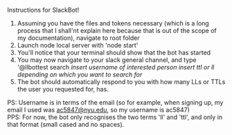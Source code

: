 Instructions for SlackBot!

1. Assuming you have the files and tokens necessary (which is a long process that I shall'nt explain here because that is out of the scope of my documentation), navigate to root folder
2. Launch node local server with 'node start'
3. You'll notice that your terminal should show that the bot has started
4. You may now navigate to your slack general channel, and type '@llbottest search *insert username of interested person* *insert ttl or ll depending on which you want to search for*
5. The bot should automatically respond to you with how many LLs or TTLs the user you requested for, has.

PS: Username is in terms of the email (so for example, when signing up, my email I used was ac5847@nyu.edu, so my username is ac5847)
<br>
PPS: For now, the bot only recognises the two terms 'll' and 'ttl', and only in that format (small cased and no spaces). 
